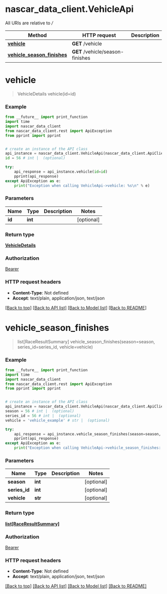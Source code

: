 # nascar_data_client.VehicleApi

All URIs are relative to */*

Method | HTTP request | Description
------------- | ------------- | -------------
[**vehicle**](VehicleApi.md#vehicle) | **GET** /vehicle | 
[**vehicle_season_finishes**](VehicleApi.md#vehicle_season_finishes) | **GET** /vehicle/season-finishes | 

# **vehicle**
> VehicleDetails vehicle(id=id)



### Example
```python
from __future__ import print_function
import time
import nascar_data_client
from nascar_data_client.rest import ApiException
from pprint import pprint


# create an instance of the API class
api_instance = nascar_data_client.VehicleApi(nascar_data_client.ApiClient(configuration))
id = 56 # int |  (optional)

try:
    api_response = api_instance.vehicle(id=id)
    pprint(api_response)
except ApiException as e:
    print("Exception when calling VehicleApi->vehicle: %s\n" % e)
```

### Parameters

Name | Type | Description  | Notes
------------- | ------------- | ------------- | -------------
 **id** | **int**|  | [optional] 

### Return type

[**VehicleDetails**](VehicleDetails.md)

### Authorization

[Bearer](../README.md#Bearer)

### HTTP request headers

 - **Content-Type**: Not defined
 - **Accept**: text/plain, application/json, text/json

[[Back to top]](#) [[Back to API list]](../README.md#documentation-for-api-endpoints) [[Back to Model list]](../README.md#documentation-for-models) [[Back to README]](../README.md)

# **vehicle_season_finishes**
> list[RaceResultSummary] vehicle_season_finishes(season=season, series_id=series_id, vehicle=vehicle)



### Example
```python
from __future__ import print_function
import time
import nascar_data_client
from nascar_data_client.rest import ApiException
from pprint import pprint


# create an instance of the API class
api_instance = nascar_data_client.VehicleApi(nascar_data_client.ApiClient(configuration))
season = 56 # int |  (optional)
series_id = 56 # int |  (optional)
vehicle = 'vehicle_example' # str |  (optional)

try:
    api_response = api_instance.vehicle_season_finishes(season=season, series_id=series_id, vehicle=vehicle)
    pprint(api_response)
except ApiException as e:
    print("Exception when calling VehicleApi->vehicle_season_finishes: %s\n" % e)
```

### Parameters

Name | Type | Description  | Notes
------------- | ------------- | ------------- | -------------
 **season** | **int**|  | [optional] 
 **series_id** | **int**|  | [optional] 
 **vehicle** | **str**|  | [optional] 

### Return type

[**list[RaceResultSummary]**](RaceResultSummary.md)

### Authorization

[Bearer](../README.md#Bearer)

### HTTP request headers

 - **Content-Type**: Not defined
 - **Accept**: text/plain, application/json, text/json

[[Back to top]](#) [[Back to API list]](../README.md#documentation-for-api-endpoints) [[Back to Model list]](../README.md#documentation-for-models) [[Back to README]](../README.md)

